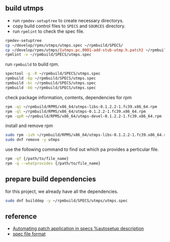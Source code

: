
## build utmps

- run `rpmdev-setuptree` to create necessary directorys.
- copy build control files to `SPECS` and `SOURCES` directory.
- run `rpmlint` to check the spec file.

```sh
rpmdev-setuptree
cp ~/develop/rpms/utmps/utmps.spec ~/rpmbuild/SPECS/
cp ~/develop/rpms/utmps/{utmps.pc,0001-add-stub-utmp.h.patch} ~/rpmbuild/SOURCES/
rpmlint -v ~/rpmbuild/SPECS/utmps.spec
```
run `rpmbuild` to build rpm.
```sh
spectool -g -R ~/rpmbuild/SPECS/utmps.spec
rpmbuild -bp ~/rpmbuild/SPECS/utmps.spec
rpmbuild -bc ~/rpmbuild/SPECS/utmps.spec
rpmbuild -bb ~/rpmbuild/SPECS/utmps.spec
```
check package information, contents, dependencies for rpm
```sh
rpm -qi ~/rpmbuild/RPMS/x86_64/utmps-libs-0.1.2.2-1.fc39.x86_64.rpm
rpm -ql ~/rpmbuild/RPMS/x86_64/utmps-0.1.2.2-1.fc39.x86_64.rpm
rpm -qpR ~/rpmbuild/RPMS/x86_64/utmps-devel-0.1.2.2-1.fc39.x86_64.rpm
```
install and remove rpm
```sh
sudo rpm -ivh ~/rpmbuild/RPMS/x86_64/utmps-libs-0.1.2.2-1.fc39.x86_64.rpm
sudo dnf remove -y utmps
```
use the following command to find out which pa provides a perticular file.
```sh
rpm -qf {/path/to/file_name}
rpm -q --whatprovides {/path/to/file_name}
```
## prepare build dependencies
for this project, we already have all the dependencies.

```sh
sudo dnf builddep -y ~/rpmbuild/SPECS/utmps/utmps.spec
```
## reference

- [Automating patch application in specs %autosetup description](https://rpm-software-management.github.io/rpm/manual/autosetup.html)
- [spec file format](https://rpm-software-management.github.io/rpm/manual/spec.html)
